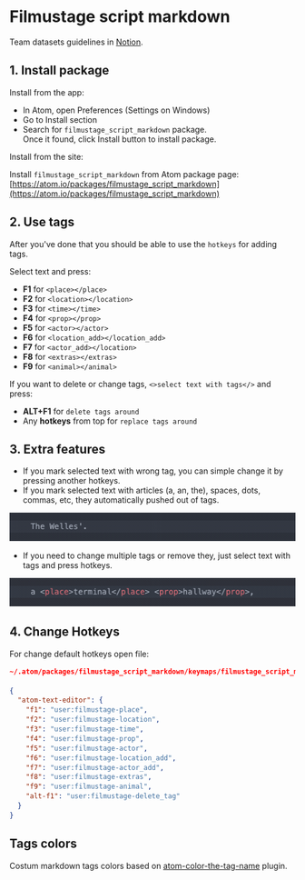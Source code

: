 # Filmustage script markdown

Team datasets guidelines in [Notion](https://www.notion.so/filmustage/Datasets-Guidelines-5445b5559c8948d59e30b44b531f0dc4).

## 1. Install package
Install from the app:
- In Atom, open Preferences (Settings on Windows)
- Go to Install section
- Search for `filmustage_script_markdown` package.<br>
Once it found, click Install button to install package.

Install from the site:

Install `filmustage_script_markdown` from Atom package page:<br>
[https://atom.io/packages/filmustage_script_markdown](https://atom.io/packages/filmustage_script_markdown)

## 2. Use tags

After you've done that you should be able to use the `hotkeys` for adding tags.

Select text and press:

- **F1** for `<place></place>`
- **F2** for `<location></location>`
- **F3** for `<time></time>`
- **F4** for `<prop></prop>`
- **F5** for `<actor></actor>`
- **F6** for `<location_add></location_add>`
- **F7** for `<actor_add></location>`
- **F8** for `<extras></extras>`
- **F9** for `<animal></animal>`


If you want to delete or change tags, `<>select text with tags</>` and press:
- **ALT+F1** for `delete tags around`
- Any **hotkeys** from top for `replace tags around`

## 3. Extra features

- If you mark selected text with wrong tag, you can simple change it by pressing another hotkeys.
- If you mark selected text with articles (a, an, the), spaces, dots, commas, etc, they automatically pushed out of tags.

![](img/samples_01.gif)
- If you need to change multiple tags or remove they, just select text with tags and press hotkeys.

![](img/samples_02.gif)

## 4. Change Hotkeys

For change default hotkeys open file:

```JSON
~/.atom/packages/filmustage_script_markdown/keymaps/filmustage_script_markdown.json

{
  "atom-text-editor": {
    "f1": "user:filmustage-place",
    "f2": "user:filmustage-location",
    "f3": "user:filmustage-time",
    "f4": "user:filmustage-prop",
    "f5": "user:filmustage-actor",
    "f6": "user:filmustage-location_add",
    "f7": "user:filmustage-actor_add",
    "f8": "user:filmustage-extras",
    "f9": "user:filmustage-animal",
    "alt-f1": "user:filmustage-delete_tag"
  }
}
```

## Tags colors
Costum markdown tags colors based on [atom-color-the-tag-name](https://github.com/jzmstrjp/atom-color-the-tag-name) plugin.
